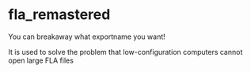 # fla_remastered

You can breakaway what exportname you want!

It is used to solve the problem that low-configuration computers cannot open large FLA files
